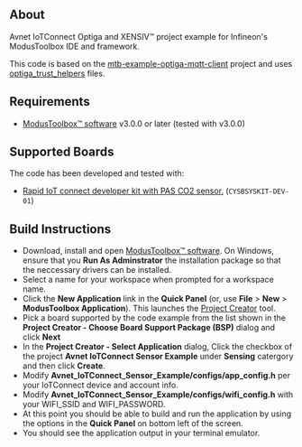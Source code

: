 ## About
Avnet IoTConnect Optiga and XENSIV&trade; project example for Infineon's ModusToolbox IDE and framework.

This code is based on the [mtb-example-optiga-mqtt-client](https://github.com/Infineon/mtb-example-optiga-mqtt-client) project and
 uses [optiga_trust_helpers](https://github.com/Infineon/mtb-example-optiga-mqtt-client/blob/master/source/optiga_trust_helpers.c) files.

## Requirements

- [ModusToolbox&trade; software](https://www.cypress.com/products/modustoolbox-software-environment) v3.0.0 or later (tested with v3.0.0)

## Supported Boards

The code has been developed and tested with:
- [Rapid IoT connect developer kit with PAS CO2 sensor.](https://www.infineon.com/cms/en/product/evaluation-boards/kit_csk_pasco2) (`CYSBSYSKIT-DEV-01`)

## Build Instructions
- Download, install and open [ModusToolbox&trade; software](https://www.cypress.com/products/modustoolbox-software-environment). 
On Windows, ensure that you **Run As Adminstrator** the installation package so that the neccessary drivers can be installed.
- Select a name for your workspace when prompted for a workspace name.
- Click the **New Application** link in the **Quick Panel** (or, use **File** > **New** > **ModusToolbox Application**). This launches the [Project Creator](https://www.cypress.com/ModusToolboxProjectCreator) tool.
- Pick a board supported by the code example from the list shown in the **Project Creator - Choose Board Support Package (BSP)** dialog and click **Next**
- In the **Project Creator - Select Application** dialog, Click the checkbox of the project **Avnet IoTConnect Sensor Example** under **Sensing** catergory and then click **Create**. 
- Modify **Avnet_IoTConnect_Sensor_Example/configs/app_config.h** per your IoTConnect device and account info.
- Modify **Avnet_IoTConnect_Sensor_Example/configs/wifi_config.h** with your WIFI_SSID and WIFI_PASSWORD.
- At this point you should be able to build and run the application by using the options in the **Quick Panel** on bottom left of the screen.   
- You should see the application output in your terminal emulator.
